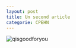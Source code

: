```yaml
---
layout: post
title: Un second article
categorie: CPEHN
---
```


![qisgoodforyou](https://www.mediaspecs.be/wp-content/uploads/Q-music.png)
